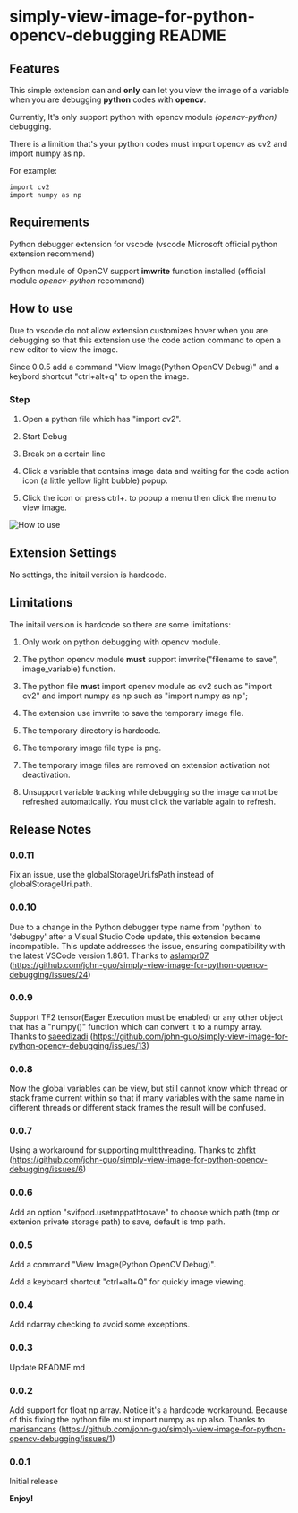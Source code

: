 # simply-view-image-for-python-opencv-debugging README

## Features

This simple extension can and **only** can let you view the image of a variable when you are debugging **python** codes with **opencv**.

Currently, It's only support python with opencv module *(opencv-python)* debugging.

There is a limition that's your python codes must import opencv as cv2 and import numpy as np.

For example:

    import cv2
    import numpy as np

## Requirements

Python debugger extension for vscode (vscode Microsoft official python extension recommend)

Python module of OpenCV support **imwrite** function installed (official module *opencv-python* recommend)

## How to use

Due to vscode do not allow extension customizes hover when you are debugging so that this extension use the code action command to open a new editor to view the image.

Since 0.0.5 add a command "View Image(Python OpenCV Debug)" and a keybord shortcut "ctrl+alt+q" to open the image.

### Step

1. Open a python file which has "import cv2".

2. Start Debug

3. Break on a certain line

4. Click a variable that contains image data and waiting for the code action icon (a little yellow light bubble) popup.

5. Click the icon or press ctrl+. to popup a menu then click the menu to view image.

![How to use](usage.gif)

## Extension Settings

No settings, the initail version is hardcode.

## Limitations

The initail version is hardcode so there are some limitations:

1. Only work on python debugging with opencv module.

2. The python opencv module **must** support imwrite("filename to save", image_variable) function.

3. The python file **must** import opencv module as cv2 such as "import cv2" and import numpy as np such as "import numpy as np";

4. The extension use imwrite to save the temporary image file.

5. The temporary directory is hardcode.

6. The temporary image file type is png.

7. The temporary image files are removed on extension activation not deactivation.

8. Unsupport variable tracking while debugging so the image cannot be refreshed automatically. You must click the variable again to refresh.

## Release Notes

### 0.0.11
Fix an issue, use the globalStorageUri.fsPath instead of globalStorageUri.path. 

### 0.0.10
Due to a change in the Python debugger type name from 'python' to 'debugpy' after a Visual Studio Code update, this extension became incompatible. This update addresses the issue, ensuring compatibility with the latest VSCode version 1.86.1. Thanks to [aslampr07](https://github.com/aslampr07) (https://github.com/john-guo/simply-view-image-for-python-opencv-debugging/issues/24)

### 0.0.9

Support TF2 tensor(Eager Execution must be enabled) or any other object that has a "numpy()" function which can convert it to a numpy array. Thanks to [saeedizadi](https://github.com/saeedizadi) (https://github.com/john-guo/simply-view-image-for-python-opencv-debugging/issues/13)

### 0.0.8

Now the global variables can be view, but still cannot know which thread or stack frame current within so that if many variables with the same name in different threads or different stack frames the result will be confused.

### 0.0.7

Using a workaround for supporting multithreading. Thanks to [zhfkt](https://github.com/zhfkt) (https://github.com/john-guo/simply-view-image-for-python-opencv-debugging/issues/6)

### 0.0.6

Add an option "svifpod.usetmppathtosave" to choose which path (tmp or extenion private storage path) to save, default is tmp path.

### 0.0.5

Add a command "View Image(Python OpenCV Debug)".

Add a keyboard shortcut "ctrl+alt+Q" for quickly image viewing.

### 0.0.4

Add ndarray checking to avoid some exceptions.

### 0.0.3

Update README.md

### 0.0.2

Add support for float np array. Notice it's a hardcode workaround. Because of this fixing the python file must import numpy as np also. Thanks to [marisancans](https://github.com/marisancans) (https://github.com/john-guo/simply-view-image-for-python-opencv-debugging/issues/1)

### 0.0.1

Initial release

**Enjoy!**
